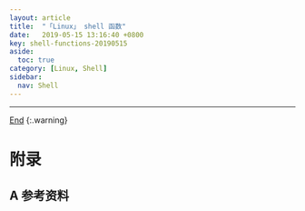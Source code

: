 ```yaml
---
layout: article
title:  "「Linux」 shell 函数"
date:   2019-05-15 13:16:40 +0800
key: shell-functions-20190515
aside:
  toc: true
category: [Linux, Shell]
sidebar:
  nav: Shell
---
```


<!--more-->




-------------------  
 [End]()
{:.warning}  


# 附录
## A 参考资料
